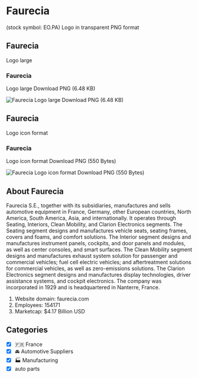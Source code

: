 # Faurecia
 (stock symbol: EO.PA) Logo in transparent PNG format

## Faurecia
 Logo large

### Faurecia
 Logo large Download PNG (6.48 KB)

![Faurecia
 Logo large Download PNG (6.48 KB)](/img/orig/EO.PA_BIG-d5494253.png)

## Faurecia
 Logo icon format

### Faurecia
 Logo icon format Download PNG (550 Bytes)

![Faurecia
 Logo icon format Download PNG (550 Bytes)](/img/orig/EO.PA-55eb2e34.png)

## About Faurecia


Faurecia S.E., together with its subsidiaries, manufactures and sells automotive equipment in France, Germany, other European countries, North America, South America, Asia, and internationally. It operates through Seating, Interiors, Clean Mobility, and Clarion Electronics segments. The Seating segment designs and manufactures vehicle seats, seating frames, covers and foams, and comfort solutions. The Interior segment designs and manufactures instrument panels, cockpits, and door panels and modules, as well as center consoles, and smart surfaces. The Clean Mobility segment designs and manufactures exhaust system solution for passenger and commercial vehicles; fuel cell electric vehicles; and aftertreatment solutions for commercial vehicles, as well as zero-emissions solutions. The Clarion Electronics segment designs and manufactures display technologies, driver assistance systems, and cockpit electronics. The company was incorporated in 1929 and is headquartered in Nanterre, France.

1. Website domain: faurecia.com
2. Employees: 154171
3. Marketcap: $4.17 Billion USD


## Categories
- [x] 🇫🇷 France
- [x] 🚘 Automotive Suppliers
- [x] 🏭 Manufacturing
- [x] auto parts
